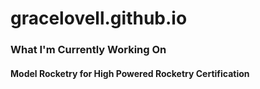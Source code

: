 # gracelovell.github.io

### What I'm Currently Working On
#### Model Rocketry for High Powered Rocketry Certification
